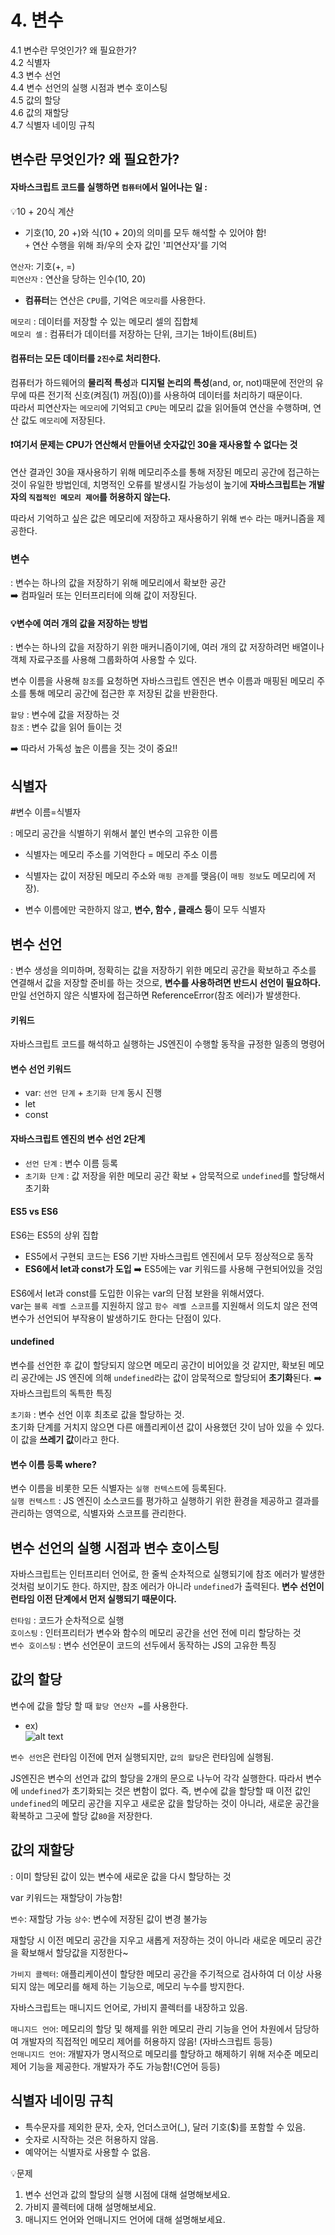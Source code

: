 # 4. 변수

4.1 변수란 무엇인가? 왜 필요한가?<br>
4.2 식별자<br>
4.3 변수 선언<br>
4.4 변수 선언의 실행 시점과 변수 호이스팅<br>
4.5 값의 할당<br>
4.6 값의 재할당<br>
4.7 식별자 네이밍 규칙

## 변수란 무엇인가? 왜 필요한가?

#### 자바스크립트 코드를 실행하면 `컴퓨터`에서 일어나는 일 : <br>

💡10 + 20식 계산<br>

- 기호(10, 20 +)와 식(10 + 20)의 의미를 모두 해석할 수 있어야 함!<br>
  `+` 연산 수행을 위해 좌/우의 숫자 값인 '피연산자'를 기억<br>

`연산자`: 기호(+, =)<br>
`피연산자` : 연산을 당하는 인수(10, 20)

- **컴퓨터**는 연산은 `CPU`를, 기억은 `메모리`를 사용한다.

`메모리` : 데이터를 저장할 수 있는 메모리 셀의 집합체 <br>
`메모리 셀` : 컴퓨터가 데이터를 저장하는 단위, 크기는 1바이트(8비트)

#### 컴퓨터는 모든 데이터를 `2진수`로 처리한다.<br>

컴퓨터가 하드웨어의 **물리적 특성**과 **디지털 논리의 특성**(and, or, not)때문에 전안의 유무에 따른 전기적 신호(켜짐(1) 꺼짐(0))를 사용하여 데이터를 처리하기 때문이다. <br>
따라서 피연산자는 `메모리`에 기억되고 `CPU`는 메모리 값을 읽어들여 연산을 수행하며, 연산 값도 `메모리`에 저장된다.

#### ❗여기서 문제는 CPU가 연산해서 만들어낸 숫자값인 30을 재사용할 수 없다는 것

연산 결과인 30을 재사용하기 위해 메모리주소를 통해 저장된 메모리 공간에 접근하는 것이 유일한 방법인데, 치명적인 오류를 발생시킬 가능성이 높기에 **자바스크립트는 개발자의 `직접적인 메모리 제어`를 허용하지 않는다.**

따라서 기억하고 싶은 값은 메모리에 저장하고 재사용하기 위해 `변수` 라는 매커니즘을 제공한다.

### 변수

: 변수는 하나의 값을 저장하기 위해 메모리에서 확보한 공간<br>
➡️ 컴파일러 또는 인터프리터에 의해 값이 저장된다.

#### 💡변수에 여러 개의 값을 저장하는 방법

: 변수는 하나의 값을 저장하기 위한 매커니즘이기에, 여러 개의 값 저장하려먼 배열이나 객체 자료구조를 사용해 그룹화하여 사용할 수 있다.


변수 이름을 사용해 `참조`를 요청하면 자바스크립트 엔진은 변수 이름과 매핑된 메모리 주소를 통해 메모리 공간에 접근한 후 저장된 값을 반환한다.<br>

`할당` : 변수에 값을 저장하는 것 <br>
`참조` : 변수 값을 읽어 들이는 것 <br>

➡️ 따라서 가독성 높은 이름을 짓는 것이 중요!!

## 식별자

#변수 이름=식별자

: 메모리 공간을 식별하기 위해서 붙인 변수의 고유한 이름

- 식별자는 메모리 주소를 기억한다 = 메모리 주소 이름<br>
- 식별자는 값이 저장된 메모리 주소와 `매핑 관계`를 맺음(이 `매핑 정보`도 메모리에 저장).

- 변수 이름에만 국한하지 않고, **변수, 함수 , 클래스 등**이 모두 식별자

## 변수 선언

: 변수 생성을 의미하며, 정확히는 값을 저장하기 위한 메모리 공간을 확보하고 주소를 연결해서 값을 저장할 준비를 하는 것으로, **변수를 사용하려면 반드시 선언이 필요하다.** 만일 선언하지 않은 식별자에 접근하면 ReferenceError(참조 에러)가 발생한다.

#### 키워드

자바스크립트 코드를 해석하고 실행하는 JS엔진이 수행할 동작을 규정한 일종의 명령어

#### 변수 선언 키워드

- var: `선언 단계` + `초기화 단계` 동시 진행
- let
- const

#### 자바스크립트 엔진의 변수 선언 2단계

- `선언 단계` : 변수 이름 등록
- `초기화 단계` : 값 저장을 위한 메모리 공간 확보 + 암묵적으로 `undefined`를 할당해서 초기화

#### ES5 vs ES6<br>

ES6는 ES5의 상위 집합

- ES5에서 구현되 코드는 ES6 기반 자바스크립트 엔진에서 모두 정상적으로 동작
- **ES6에서 let과 const가 도입** ➡️ ES5에는 var 키워드를 사용해 구현되어있을 것임

ES6에서 let과 const를 도입한 이유는 var의 단점 보완을 위해서였다.<br> var는 `블록 레벨 스코프`를 지원하지 않고 `함수 레벨 스코프`를 지원해서 의도치 않은 전역 변수가 선언되어 부작용이 발생하기도 한다는 단점이 있다.

#### undefined

변수를 선언한 후 값이 할당되지 않으면 메모리 공간이 비어있을 것 같지만, 확보된 메모리 공간에는 JS 엔진에 의해 `undefined`라는 값이 암묵적으로 할당되어 **초기화**된다. ➡️ 자바스크립트의 독특한 특징

`초기화` : 변수 선언 이후 최초로 값을 할당하는 것.<br>
초기화 단계를 거치지 않으면 다른 애플리케이션 값이 사용했던 갓이 남아 있을 수 있다. 이 값을 **쓰레기 값**이라고 한다.

#### 변수 이름 등록 where?

변수 이름을 비롯한 모든 식별자는 `실행 컨텍스트`에 등록된다.<br>
`실행 컨텍스트` : JS 엔진이 소스코드를 평가하고 실행하기 위한 환경을 제공하고 결과를 관리하는 영역으로, 식별자와 스코프를 관리한다.

## 변수 선언의 실행 시점과 변수 호이스팅
자바스크립트는 인터프리터 언어로, 한 줄씩 순차적으로 실행되기에 참조 에러가 발생한 것처럼 보이기도 한다. 하지만, 참조 에러가 아니라 `undefined`가 출력된다. **변수 선언이 런타임 이전 단계에서 먼저 실행되기 때문이다.**

`런타임` : 코드가 순차적으로 실행<br>
`호이스팅` : 인터프리터가 변수와 함수의 메모리 공간을 선언 전에 미리 할당하는 것<br>
`변수 호이스팅` : 변수 선언문이 코드의 선두에서 동작하는 JS의 고유한 특징

## 값의 할당
변수에 값을 할당 할 때 `할당 연산자 =`를 사용한다.<br>
- ex)<br>
![alt text](image-2.png)

`변수 선언`은 런타임 이전에 먼저 실행되지만, `값의 할당`은 런타임에 실행됨.

JS엔진은 변수의 선언과 값의 할당을 2개의 문으로 나누어 각각 실행한다. 따라서 변수에 `undefined`가 초기화되는 것은 변함이 없다. 즉, 변수에 값을 할당할 때 이전 값인 `undefined`의 메모리 공간을 지우고 새로운 값을 할당하는 것이 아니라, 새로운 공간을 확복하고 그곳에 할당 값`80`을 저장한다.

## 값의 재할당
: 이미 할당된 값이 있는 변수에 새로운 값을 다시 할당하는 것

var 키워드는 재할당이 가능함!

`변수`: 재할당 가능
`상수`: 변수에 저장된 값이 변경 불가능

 재할당 시 이전 메모리 공간을 지우고 새롭게 저장하는 것이 아니라 새로운 메모리 공간을 확보해서 할당값을 지정한다~

 `가비지 콜렉터`: 애플리케이션이 할당한 메모리 공간을 주기적으로 검사하여 더 이상 사용되지 않는 메모리를 해제 하는 기능으로, 메모리 누수를 방지한다.

 자바스크립트는 매니지드 언어로, 가비지 콜렉터를 내장하고 있음.

 `매니지드 언어`: 메모리의 할당 및 해제를 위한 메모리 관리 기능을 언어 차원에서 담당하여 개발자의 직접적인 메모리 제어를 허용하지 않음! (자바스크립트 등등) <br>
 `언매니지드 언어`: 개발자가 명시적으로 메모리를 할당하고 해제하기 위해 저수준 메모리 제어 기능을 제공한다. 개발자가 주도 가능함!(C언어 등등)

## 식별자 네이밍 규칙
- 특수문자를 제외한 문자, 숫자, 언더스코어(_), 달러 기호($)를 포함할 수 있음.
- 숫자로 시작하는 것은 허용하지 않음.
- 예약어는 식별자로 사용할 수 없음.

💡문제
1. 변수 선언과 값의 할당의 실행 시점에 대해 설명해보세요.
2. 가비지 콜렉터에 대해 설명해보세요.
3. 매니지드 언어와 언매니지드 언어에 대해 설명해보세요.
